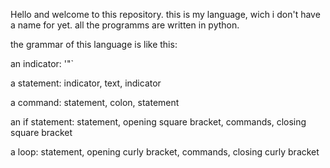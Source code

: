 Hello and welcome to this repository. this is my language, 
wich i don't have a name for yet. all the programms are written in python.

the grammar of this language is like this: 

an indicator: '"\`

a statement: 
				indicator,    text,    indicator

a command: 
				statement, colon, statement

an if statement:
				statement, opening square bracket, commands, closing square bracket

a loop:
				statement, opening curly bracket, commands, closing curly bracket
